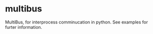 multibus
========

MultiBus, for interprocess comminucation in python.
See examples for furter information.